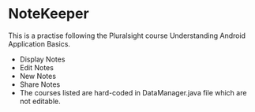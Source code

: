 # NoteKeeper
This is a practise following the Pluralsight course Understanding Android Application Basics.
- Display Notes
- Edit Notes
- New Notes
- Share Notes
- The courses listed are hard-coded in DataManager.java file which are not editable.
